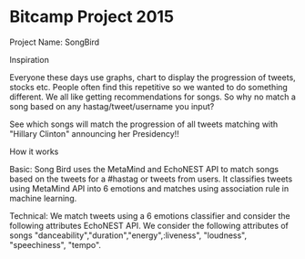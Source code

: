 # Bitcamp Project 2015

Project Name: SongBird

Inspiration

Everyone these days use graphs, chart to display the progression of tweets, stocks etc.
People often find this repetitive so we wanted to do something different. We all like getting recommendations for songs. So why no match a song based on any hastag/tweet/username you input?

See which songs will match the progression of all tweets matching with "Hillary Clinton" announcing her Presidency!!


How it works

Basic: Song Bird uses the MetaMind and EchoNEST API to match songs based on the tweets for a #hastag or tweets from users. It classifies tweets using MetaMind API into 6 emotions and matches using association rule in machine learning.

Technical: We match tweets using a 6 emotions classifier and consider the following attributes EchoNEST API. We consider the following attributes of songs "danceability","duration","energy",:liveness", "loudness", "speechiness", "tempo".


